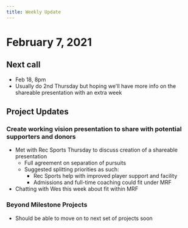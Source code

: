 ```yaml
---
title: Weekly Update
---
```

# February 7, 2021

## Next call
- Feb 18, 8pm
- Usually do 2nd Thursday but hoping we'll have more info on the shareable presentation with an extra week

## Project Updates
### Create working vision presentation to share with potential supporters and donors
- Met with Rec Sports Thursday to discuss creation of a shareable presentation
  - Full agreement on separation of pursuits
  - Suggested splitting priorities as such:
    - Rec Sports help with improved player support and facility
    - Admissions and full-time coaching could fit under MRF
- Chatting with Wes this week about fit within MRF

### Beyond Milestone Projects
- Should be able to move on to next set of projects soon
